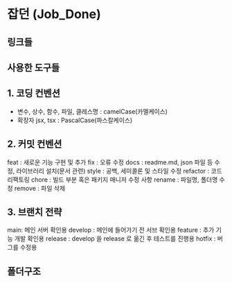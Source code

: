 # 잡던 (Job_Done)

## 링크들

## 사용한 도구들

## 1. 코딩 컨벤션

- 변수, 상수, 함수, 파일, 클레스명
  : camelCase(카멜케이스)
- 확장자 jsx, tsx
  : PascalCase(파스칼케이스)

## 2. 커밋 컨벤션

feat : 새로운 기능 구현 및 추가
fix : 오류 수정
docs : readme.md, json 파일 등 수정, 라이브러리 설치(문서 관련)
style : 공백, 세미콜론 및 스타일 수정
refactor : 코드 리팩토링
chore : 빌드 부분 혹은 패키지 매니저 수정 사항
rename : 파일명, 폴더명 수정
remove : 파일 삭제

## 3. 브랜치 전략

main: 메인 서버 확인용
develop : 메인에 들어가기 전 서브 확인용
feature : 추가 기능 개발 확인용
release : develop 을 release 로 옮긴 후 테스트를 진행용
hotfix : 버그를 수정용

## 폴더구조
